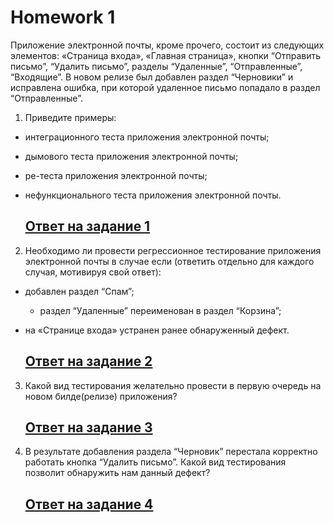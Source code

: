 # Homework 1

Приложение электронной почты, кроме прочего, состоит из следующих элементов:  «Страница входа», «Главная страница», кнопки “Отправить письмо”, “Удалить письмо”, разделы “Удаленные”, “Отправленные”, “Входящие”. В новом релизе был добавлен раздел “Черновики” и исправлена ошибка, при которой удаленное письмо попадало в раздел “Отправленные”.

1. Приведите примеры:

- интеграционного теста приложения электронной почты;

- дымового теста приложения электронной почты;

- ре-теста приложения электронной почты;

- нефункционального теста приложения электронной почты.

  ## [Ответ на задание 1](https://github.com/illiziumteney/y-lab/blob/main/homework_1/%D0%97%D0%B0%D0%B4%D0%B0%D0%BD%D0%B8%D0%B5_1.md)

2. Необходимо ли провести регрессионное тестирование приложения электронной почты в случае если (ответить отдельно для каждого случая, мотивируя свой ответ):

- добавлен раздел “Спам”;

	- раздел “Удаленные” переименован в раздел “Корзина”;

- на «Странице входа» устранен ранее обнаруженный дефект.
  ## [Ответ на задание 2](https://github.com/illiziumteney/y-lab/blob/main/homework_1/%D0%97%D0%B0%D0%B4%D0%B0%D0%BD%D0%B8%D0%B5_2.md)

3. Какой вид тестирования желательно провести в первую очередь на новом билде(релизе) приложения?
   ## [Ответ на задание 3](https://github.com/illiziumteney/y-lab/blob/main/homework_1/%D0%97%D0%B0%D0%B4%D0%B0%D0%BD%D0%B8%D0%B5_3.md)

4. В результате добавления раздела “Черновик” перестала корректно работать кнопка “Удалить письмо”. Какой вид тестирования позволит обнаружить нам данный дефект?
   ## [Ответ на задание 4](https://github.com/illiziumteney/y-lab/blob/main/homework_1/%D0%97%D0%B0%D0%B4%D0%B0%D0%BD%D0%B8%D0%B5_4.md)


